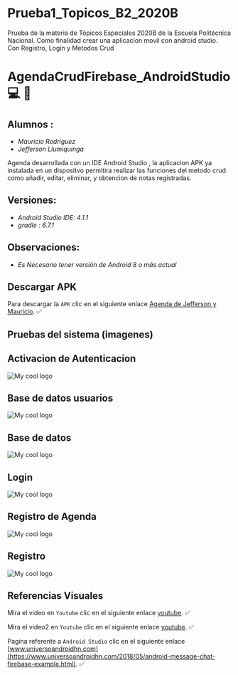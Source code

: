 # Prueba1_Topicos_B2_2020B


Prueba de la materia de Tópicos Especiales 2020B de la Escuela Politécnica Nacional. Como finalidad crear una aplicacion movil con android studio. Con Registro, Login y Metodos Crud

# AgendaCrudFirebase_AndroidStudio :computer: :iphone:


## Alumnos : 
 
* *Mauricio Rodriguez*
* *Jefferson Llumiquinga*


Agenda desarrollada con un IDE Android Studio , la aplicacion APK ya instalada en un dispositvo permitira realizar las funciones del metodo crud como añadir, editar, eliminar, y obtencion de notas registradas.


## Versiones:

* *Android Studio IDE: 4.1.1*
* *gradle : 6.7.1*

## Observaciones:

* *Es Necesario tener versión de Android 8 o más actual*

## Descargar APK

Para descargar la `APK` clic en el siguiente enlace [Agenda de Jefferson y Mauricio](https://github.com/mauryrodriguez/Prueba1_Topicos_B2_2020B/raw/main/app-debug.apk). :white_check_mark:

## Pruebas del sistema (imagenes)


## Activacion de Autenticacion
<img src="../main/img/Authenticacion.jpeg" alt="My cool logo"/>

## Base de datos usuarios
<img src="../main/img/Base de datos usuarios.jpeg" alt="My cool logo"/>

## Base de datos
<img src="../main/img/Base de datos.jpeg" alt="My cool logo"/>

## Login
<img src="../main/img/Login.jpeg" alt="My cool logo"/>

## Registro de Agenda
<img src="../main/img/Registro de Agenda.jpeg" alt="My cool logo"/>

## Registro
<img src="../main/img/Registro.jpeg" alt="My cool logo"/>


## Referencias Visuales

Mira el video en `Youtube` clic en el siguiente enlace [youtube](https://www.youtube.com/watch?v=eaOB-KS-Qjk). :white_check_mark:

Mira el video2 en `Youtube` clic en el siguiente enlace [youtube](https://www.youtube.com/watch?v=dpURgJ4HkMk). :white_check_mark:

Pagina referente a `Android Studio` clic en el siguiente enlace [www.universoandroidhn.com](https://www.universoandroidhn.com/2018/05/android-message-chat-firebase-example.html). :white_check_mark:
